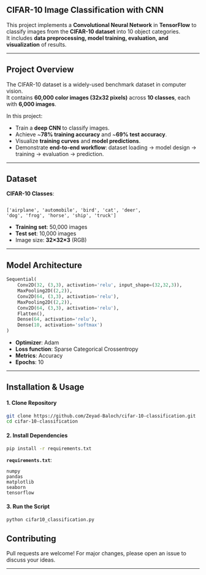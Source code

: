 
##  CIFAR-10 Image Classification with CNN

This project implements a **Convolutional Neural Network**  in **TensorFlow** to classify images from the **CIFAR-10 dataset** into 10 object categories.  
It includes **data preprocessing, model training, evaluation, and visualization** of results.

---

##  Project Overview

The CIFAR-10 dataset is a widely-used benchmark dataset in computer vision.  
It contains **60,000 color images (32x32 pixels)** across **10 classes**, each with **6,000 images**.

In this project:
- Train a **deep CNN** to classify images.
- Achieve ~**78% training accuracy** and ~**69% test accuracy**.
- Visualize **training curves** and **model predictions**.
- Demonstrate **end-to-end workflow**: dataset loading → model design → training → evaluation → prediction.

---

##  Dataset

**CIFAR-10 Classes**:
```

['airplane', 'automobile', 'bird', 'cat', 'deer',
'dog', 'frog', 'horse', 'ship', 'truck']

````

- **Training set**: 50,000 images  
- **Test set**: 10,000 images  
- Image size: **32×32×3** (RGB)  

---

##  Model Architecture

```python
Sequential(
    Conv2D(32, (3,3), activation='relu', input_shape=(32,32,3)),
    MaxPooling2D((2,2)),
    Conv2D(64, (3,3), activation='relu'),
    MaxPooling2D((2,2)),
    Conv2D(64, (3,3), activation='relu'),
    Flatten(),
    Dense(64, activation='relu'),
    Dense(10, activation='softmax')
)
````

* **Optimizer**: Adam
* **Loss function**: Sparse Categorical Crossentropy
* **Metrics**: Accuracy
* **Epochs**: 10

---


##  Installation & Usage

#### 1. Clone Repository

```bash
git clone https://github.com/Zeyad-Baloch/cifar-10-classification.git
cd cifar-10-classification
```

#### 2. Install Dependencies

```bash
pip install -r requirements.txt
```

**`requirements.txt`**:

```
numpy
pandas
matplotlib
seaborn
tensorflow
```

#### 3. Run the Script

```bash
python cifar10_classification.py
```



##  Contributing

Pull requests are welcome!
For major changes, please open an issue to discuss your ideas.

---
